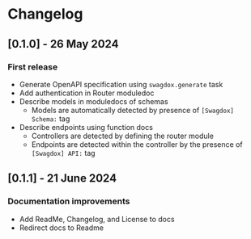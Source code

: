 # Changelog

## [0.1.0] - 26 May 2024

### First release

- Generate OpenAPI specification using `swagdox.generate` task
- Add authentication in Router moduledoc
- Describe models in moduledocs of schemas
  - Models are automatically detected by presence of `[Swagdox] Schema:` tag
- Describe endpoints using function docs
  - Controllers are detected by defining the router module
  - Endpoints are detected within the controller by the presence of `[Swagdox] API:` tag

## [0.1.1] - 21 June 2024

### Documentation improvements

- Add ReadMe, Changelog, and License to docs
- Redirect docs to Readme

